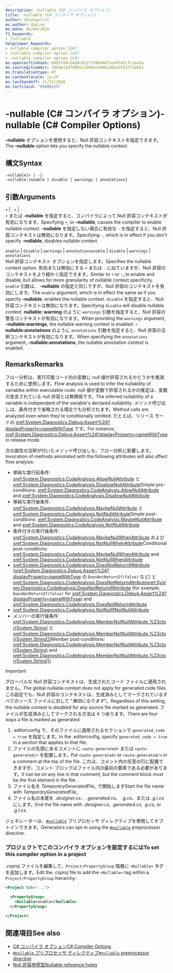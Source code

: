 ```yaml
---
description: -nullable (C# コンパイラ オプション)
title: -nullable (C# コンパイラ オプション)
author: IEvangelist
ms.author: dapine
ms.date: 06/04/2020
f1_keywords:
- /nullable
helpviewer_keywords:
- nullable compiler option [C#]
- /nullable compiler option [C#]
- -nullable compiler option [C#]
ms.openlocfilehash: 68857d0cb4d0cd1177506e0b7ce897d2cfc3aa5b
ms.sourcegitcommit: 30e9e11dfd90112b8eec6406186ba3533f21eba1
ms.translationtype: HT
ms.contentlocale: ja-JP
ms.lasthandoff: 11/21/2020
ms.locfileid: "95099225"
---
```

# <a name="-nullable-c-compiler-options"></a><span data-ttu-id="b2107-103">-nullable (C# コンパイラ オプション)</span><span class="sxs-lookup"><span data-stu-id="b2107-103">-nullable (C# Compiler Options)</span></span>

<span data-ttu-id="b2107-104">**-nullable** オプションを使用すると、Null 許容コンテキストを指定できます。</span><span class="sxs-lookup"><span data-stu-id="b2107-104">The **-nullable** option lets you specify the nullable context.</span></span>

## <a name="syntax"></a><span data-ttu-id="b2107-105">構文</span><span class="sxs-lookup"><span data-stu-id="b2107-105">Syntax</span></span>

```console
-nullable[+ | -]
-nullable:{enable | disable | warnings | annotations}
```

## <a name="arguments"></a><span data-ttu-id="b2107-106">引数</span><span class="sxs-lookup"><span data-stu-id="b2107-106">Arguments</span></span>

<span data-ttu-id="b2107-107">`+` &#124; `-`</span><span class="sxs-lookup"><span data-stu-id="b2107-107">`+` &#124; `-`</span></span>  
<span data-ttu-id="b2107-108">`+` または **-nullable** を指定すると、コンパイラによって Null 許容コンテキストが有効になります。</span><span class="sxs-lookup"><span data-stu-id="b2107-108">Specifying `+`, or **-nullable**, causes the compiler to enable nullable context.</span></span> <span data-ttu-id="b2107-109">**-nullable** を指定しない場合に有効な `-` を指定すると、Null 許容コンテキストは無効になります。</span><span class="sxs-lookup"><span data-stu-id="b2107-109">Specifying `-`, which is in effect if you don't specify **-nullable**, disables nullable context.</span></span>

<span data-ttu-id="b2107-110">`enable` &#124; `disable` &#124; `warnings` &#124; `annotations`</span><span class="sxs-lookup"><span data-stu-id="b2107-110">`enable` &#124; `disable` &#124; `warnings` &#124; `annotations`</span></span>  
<span data-ttu-id="b2107-111">Null 許容コンテキスト オプションを指定します。</span><span class="sxs-lookup"><span data-stu-id="b2107-111">Specifies the nullable context option.</span></span> <span data-ttu-id="b2107-112">有効または無効にする `+` または `-` に似ていますが、Null 許容のコンテキストをより細かく指定できます。</span><span class="sxs-lookup"><span data-stu-id="b2107-112">Similar to `+` or `-`, to enable and disable, but allows for more granularity of nullable context specificity.</span></span> <span data-ttu-id="b2107-113">`enable` 引数は、 **-nullable** の指定と同じですが、Null 許容のコンテキストを有効にします。</span><span class="sxs-lookup"><span data-stu-id="b2107-113">The `enable` argument, which is in effect the same as if you specify **-nullable**, enables the nullable context.</span></span> <span data-ttu-id="b2107-114">`disable` を指定すると、Null 許容コンテキストは無効になります。</span><span class="sxs-lookup"><span data-stu-id="b2107-114">Specifying `disable` will disable nullable context.</span></span> <span data-ttu-id="b2107-115">**nullable: warning** のように `warnings` 引数を指定すると、Null 許容の警告コンテキストが有効になります。</span><span class="sxs-lookup"><span data-stu-id="b2107-115">When providing the `warnings` argument, **-nullable:warnings**, the nullable warning context is enabled.</span></span> <span data-ttu-id="b2107-116">**-nullable:annotations** のように `annotations` 引数を指定すると、Null 許容の注釈コンテキストが有効になります。</span><span class="sxs-lookup"><span data-stu-id="b2107-116">When specifying the `annotations` argument, **-nullable:annotations**, the nullable annotation context is enabled.</span></span>

## <a name="remarks"></a><span data-ttu-id="b2107-117">Remarks</span><span class="sxs-lookup"><span data-stu-id="b2107-117">Remarks</span></span>

<span data-ttu-id="b2107-118">フロー分析は、実行可能コード内の変数に null 値が許容されるかどうかを推測するために使用します。</span><span class="sxs-lookup"><span data-stu-id="b2107-118">Flow analysis is used to infer the nullability of variables within executable code.</span></span> <span data-ttu-id="b2107-119">null 値が変数で許容されるかの推定は、変数の宣言されている null 許容とは無関係です。</span><span class="sxs-lookup"><span data-stu-id="b2107-119">The inferred nullability of a variable is independent of the variable's declared nullability.</span></span> <span data-ttu-id="b2107-120">メソッド呼び出しは、条件付きで省略される場合でも分析されます。</span><span class="sxs-lookup"><span data-stu-id="b2107-120">Method calls are analyzed even when they're conditionally omitted.</span></span> <span data-ttu-id="b2107-121">たとえば、リリース モードの <xref:System.Diagnostics.Debug.Assert%2A?displayProperty=nameWithType> です。</span><span class="sxs-lookup"><span data-stu-id="b2107-121">For instance, <xref:System.Diagnostics.Debug.Assert%2A?displayProperty=nameWithType> in release mode.</span></span>

<span data-ttu-id="b2107-122">次の属性の注釈が付いたメソッド呼び出しも、フロー分析に影響します。</span><span class="sxs-lookup"><span data-stu-id="b2107-122">Invocation of methods annotated with the following attributes will also affect flow analysis:</span></span>

- <span data-ttu-id="b2107-123">単純な実行前条件: <xref:System.Diagnostics.CodeAnalysis.AllowNullAttribute> と <xref:System.Diagnostics.CodeAnalysis.DisallowNullAttribute></span><span class="sxs-lookup"><span data-stu-id="b2107-123">Simple pre-conditions: <xref:System.Diagnostics.CodeAnalysis.AllowNullAttribute> and <xref:System.Diagnostics.CodeAnalysis.DisallowNullAttribute></span></span>
- <span data-ttu-id="b2107-124">単純な実行後条件: <xref:System.Diagnostics.CodeAnalysis.MaybeNullAttribute> と <xref:System.Diagnostics.CodeAnalysis.NotNullAttribute></span><span class="sxs-lookup"><span data-stu-id="b2107-124">Simple post-conditions: <xref:System.Diagnostics.CodeAnalysis.MaybeNullAttribute> and <xref:System.Diagnostics.CodeAnalysis.NotNullAttribute></span></span>
- <span data-ttu-id="b2107-125">条件付きの実行後条件: <xref:System.Diagnostics.CodeAnalysis.MaybeNullWhenAttribute> および <xref:System.Diagnostics.CodeAnalysis.NotNullWhenAttribute></span><span class="sxs-lookup"><span data-stu-id="b2107-125">Conditional post-conditions: <xref:System.Diagnostics.CodeAnalysis.MaybeNullWhenAttribute> and <xref:System.Diagnostics.CodeAnalysis.NotNullWhenAttribute></span></span>
- <span data-ttu-id="b2107-126"><xref:System.Diagnostics.CodeAnalysis.DoesNotReturnIfAttribute> (<xref:System.Diagnostics.Debug.Assert%2A?displayProperty=nameWithType> の `DoesNotReturnIf(false)` など) と <xref:System.Diagnostics.CodeAnalysis.DoesNotReturnAttribute></span><span class="sxs-lookup"><span data-stu-id="b2107-126"><xref:System.Diagnostics.CodeAnalysis.DoesNotReturnIfAttribute> (for example, `DoesNotReturnIf(false)` for <xref:System.Diagnostics.Debug.Assert%2A?displayProperty=nameWithType>) and <xref:System.Diagnostics.CodeAnalysis.DoesNotReturnAttribute></span></span>
- <xref:System.Diagnostics.CodeAnalysis.NotNullIfNotNullAttribute>
- <span data-ttu-id="b2107-127">メンバーの実行後条件: <xref:System.Diagnostics.CodeAnalysis.MemberNotNullAttribute.%23ctor(System.String)> と <xref:System.Diagnostics.CodeAnalysis.MemberNotNullAttribute.%23ctor(System.String[])></span><span class="sxs-lookup"><span data-stu-id="b2107-127">Member post-conditions: <xref:System.Diagnostics.CodeAnalysis.MemberNotNullAttribute.%23ctor(System.String)> and <xref:System.Diagnostics.CodeAnalysis.MemberNotNullAttribute.%23ctor(System.String[])></span></span>

> [!IMPORTANT]
> <span data-ttu-id="b2107-128">グローバルな Null 許容コンテキストは、生成されたコード ファイルに適用されません。</span><span class="sxs-lookup"><span data-stu-id="b2107-128">The global nullable context does not apply for generated code files.</span></span> <span data-ttu-id="b2107-129">この設定でも、Null 許容のコンテキストは、生成済みとしてマークされているすべてのソース ファイルに対して "*無効になります*"。</span><span class="sxs-lookup"><span data-stu-id="b2107-129">Regardless of this setting, the nullable context is *disabled* for any source file marked as generated.</span></span> <span data-ttu-id="b2107-130">ファイルが生成済みとしてマークされる方法は 4 つあります。</span><span class="sxs-lookup"><span data-stu-id="b2107-130">There are four ways a file is marked as generated:</span></span>
>
> 1. <span data-ttu-id="b2107-131">.editorconfig で、そのファイルに適用されるセクションで `generated_code = true` を指定します。</span><span class="sxs-lookup"><span data-stu-id="b2107-131">In the .editorconfig, specify `generated_code = true` in a section that applies to that file.</span></span>
> 1. <span data-ttu-id="b2107-132">ファイルの先頭にあるコメントに `<auto-generated>` または `<auto-generated/>` を配置します。</span><span class="sxs-lookup"><span data-stu-id="b2107-132">Put `<auto-generated>` or `<auto-generated/>` in a comment at the top of the file.</span></span> <span data-ttu-id="b2107-133">これは、コメント内の任意の行に配置できますが、コメント ブロックはファイル内の最初の要素である必要があります。</span><span class="sxs-lookup"><span data-stu-id="b2107-133">It can be on any line in that comment, but the comment block must be the first element in the file.</span></span>
> 1. <span data-ttu-id="b2107-134">ファイル名を *TemporaryGeneratedFile_* で開始します</span><span class="sxs-lookup"><span data-stu-id="b2107-134">Start the file name with *TemporaryGeneratedFile_*</span></span>
> 1. <span data-ttu-id="b2107-135">ファイル名の末尾を *.designer.cs*、 *.generated.cs*、 *.g.cs*、または *.g.i.cs* にします。</span><span class="sxs-lookup"><span data-stu-id="b2107-135">End the file name with *.designer.cs*, *.generated.cs*, *.g.cs*, or *.g.i.cs*.</span></span>
>
> <span data-ttu-id="b2107-136">ジェネレーターは、[`#nullable`](../preprocessor-directives/preprocessor-nullable.md) プリプロセッサ ディレクティブを使用してオプトインできます。</span><span class="sxs-lookup"><span data-stu-id="b2107-136">Generators can opt-in using the [`#nullable`](../preprocessor-directives/preprocessor-nullable.md) preprocessor directive.</span></span>

### <a name="to-set-this-compiler-option-in-a-project"></a><span data-ttu-id="b2107-137">プロジェクトでこのコンパイラ オプションを設定するには</span><span class="sxs-lookup"><span data-stu-id="b2107-137">To set this compiler option in a project</span></span>

<span data-ttu-id="b2107-138">*.csproj* ファイルを編集して、`Project/PropertyGroup` 階層に `<Nullable>` タグを追加します。</span><span class="sxs-lookup"><span data-stu-id="b2107-138">Edit the *.csproj* file to add the `<Nullable>` tag within a `Project/PropertyGroup` hierarchy:</span></span>

```xml
<Project Sdk="...">

  <PropertyGroup>
    <Nullable>enable</Nullable>
  </PropertyGroup>

</Project>
```

## <a name="see-also"></a><span data-ttu-id="b2107-139">関連項目</span><span class="sxs-lookup"><span data-stu-id="b2107-139">See also</span></span>

- [<span data-ttu-id="b2107-140">C# コンパイラ オプション</span><span class="sxs-lookup"><span data-stu-id="b2107-140">C# Compiler Options</span></span>](./index.md)
- [<span data-ttu-id="b2107-141">`#nullable` プリプロセッサ ディレクティブ</span><span class="sxs-lookup"><span data-stu-id="b2107-141">`#nullable` preprocessor directive</span></span>](../preprocessor-directives/preprocessor-nullable.md)
- [<span data-ttu-id="b2107-142">Null 許容参照型</span><span class="sxs-lookup"><span data-stu-id="b2107-142">Nullable reference types</span></span>](../../nullable-references.md)
